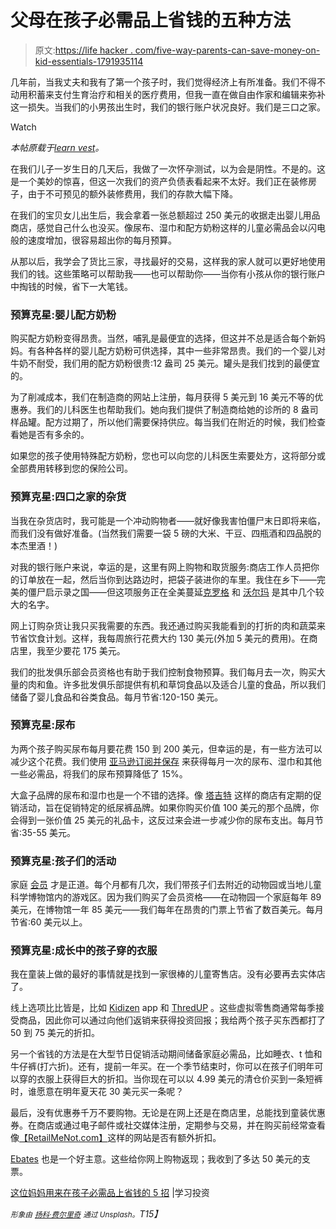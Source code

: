 # 父母在孩子必需品上省钱的五种方法

> 原文:[https://life hacker . com/five-way-parents-can-save-money-on-kid-essentials-1791935114](https://lifehacker.com/five-ways-parents-can-save-money-on-kid-essentials-1791935114)

几年前，当我丈夫和我有了第一个孩子时，我们觉得经济上有所准备。我们不得不动用积蓄来支付生育治疗和相关的医疗费用，但我一直在做自由作家和编辑来弥补这一损失。当我们的小男孩出生时，我们的银行账户状况良好。我们是三口之家。

Watch

*本帖原载于*[*learn vest*](https://www.learnvest.com/2017/02/5-tricks-this-mom-uses-to-save-money-on-diapers-formula-clothes-and-more/)*。*

在我们儿子一岁生日的几天后，我做了一次怀孕测试，以为会是阴性。不是的。这是一个美妙的惊喜，但这一次我们的资产负债表看起来不太好。我们正在装修房子，由于不可预见的额外装修费用，我们的存款大幅下降。

在我们的宝贝女儿出生后，我会拿着一张总额超过 250 美元的收据走出婴儿用品商店，感觉自己什么也没买。像尿布、湿巾和配方奶粉这样的儿童必需品会以闪电般的速度增加，很容易超出你的每月预算。

从那以后，我学会了货比三家，寻找最好的交易，这样我的家人就可以更好地使用我们的钱。这些策略可以帮助我——也可以帮助你——当你有小孩从你的银行账户中掏钱的时候，省下一大笔钱。

### 预算克星:婴儿配方奶粉

购买配方奶粉变得昂贵。当然，哺乳是最便宜的选择，但这并不总是适合每个新妈妈。有各种各样的婴儿配方奶粉可供选择，其中一些非常昂贵。我们的一个婴儿对牛奶不耐受，我们用的配方奶粉很贵:12 盎司 25 美元。罐头是我们找到的最便宜的。

为了削减成本，我们在制造商的网站上注册，每月获得 5 美元到 16 美元不等的优惠券。我们的儿科医生也帮助我们。她向我们提供了制造商给她的诊所的 8 盎司样品罐。配方过期了，所以他们需要保持供应。每当我们在附近的时候，我们检查看她是否有多余的。

如果您的孩子使用特殊配方奶粉，您也可以向您的儿科医生索要处方，这将部分或全部费用转移到您的保险公司。

### 预算克星:四口之家的杂货

当我在杂货店时，我可能是一个冲动购物者——就好像我害怕僵尸末日即将来临，而我们没有做好准备。(当然我们需要一袋 5 磅的大米、干豆、四瓶酒和四品脱的本杰里酒！)

对我的银行账户来说，幸运的是，这里有网上购物和取货服务:商店工作人员把你的订单放在一起，然后当你到达路边时，把袋子装进你的车里。我住在乡下——完美的僵尸启示录之国——但这项服务正在全美蔓延[克罗格](https://www.kroger.com/onlineshopping/signin?redirectUrl=https%3A%2F%2Fwww.kroger.com%2Fstorecatalog%2Fservlet%2FOnlineShoppingStoreSetup) 和 [沃尔玛](http://grocery.walmart.com/usd-estore/m/home/anonymouslanding.jsp) 是其中几个较大的名字。

网上订购杂货让我只买我需要的东西。我还通过购买我能看到的打折的肉和蔬菜来节省饮食计划。这样，我每周旅行花费大约 130 美元(外加 5 美元的费用)。在商店里，我至少要花 175 美元。

我们的批发俱乐部会员资格也有助于我们控制食物预算。我们每月去一次，购买大量的肉和鱼。许多批发俱乐部提供有机和草饲食品以及适合儿童的食品，所以我们储备了婴儿食品和谷类食品。每月节省:120-150 美元。

### **预算克星:尿布**

为两个孩子购买尿布每月要花费 150 到 200 美元，但幸运的是，有一些方法可以减少这个花费。我们使用 [亚马逊订阅并保存](https://www.amazon.com/b?asc_campaign=InlineText&asc_refurl=https://lifehacker.com/five-ways-parents-can-save-money-on-kid-essentials-1791935114&asc_source=&node=5856181011&tag=kinjalifehackerlink-20) 来获得每月一次的尿布、湿巾和其他一些必需品，将我们的尿布预算降低了 15%。

大盒子品牌的尿布和湿巾也是一个不错的选择。像 [塔吉特](http://www.target.com/) 这样的商店有定期的促销活动，旨在促销特定的纸尿裤品牌。如果你购买价值 100 美元的那个品牌，你会得到一张价值 25 美元的礼品卡，这反过来会进一步减少你的尿布支出。每月节省:35-55 美元。

### **预算克星:孩子们的活动**

家庭 [会员](https://www.learnvest.com/2016/01/class-pass-movie-pass-and-other-money-saving-bargains/) 才是正道。每个月都有几次，我们带孩子们去附近的动物园或当地儿童科学博物馆内的游戏区。因为我们购买了会员资格——在动物园一个家庭每年 89 美元，在博物馆一年 85 美元——我们每年在昂贵的门票上节省了数百美元。每月节省:60 美元以上。

### 预算克星:成长中的孩子穿的衣服

我在童装上做的最好的事情就是找到一家很棒的儿童寄售店。没有必要再去实体店了。

线上选项比比皆是，比如 [Kidizen](https://www.kidizen.com/) app 和 [ThredUP](https://www.thredup.com/) 。这些虚拟零售商通常每季接受商品，因此你可以通过向他们返销来获得投资回报；我给两个孩子买东西都打了 50 到 75 美元的折扣。

另一个省钱的方法是在大型节日促销活动期间储备家庭必需品，比如睡衣、t 恤和牛仔裤(打六折)。还有，提前一年买。在一个季节结束时，你可以在孩子们明年可以穿的衣服上获得巨大的折扣。当你现在可以以 4.99 美元的清仓价买到一条短裤时，谁愿意在明年夏天花 30 美元买一条呢？

最后，没有优惠券千万不要购物。无论是在网上还是在商店里，总能找到童装优惠券。在商店或通过电子邮件或社交媒体注册，定期参与交易，并在购买前经常查看像[【RetailMeNot.com】](https://www.retailmenot.com/)这样的网站是否有额外折扣。

[Ebates](https://www.ebates.com/) 也是一个好主意。这些给你网上购物返现；我收到了多达 50 美元的支票。

[这位妈妈用来在孩子必需品上省钱的 5 招](https://www.learnvest.com/2017/02/5-tricks-this-mom-uses-to-save-money-on-diapers-formula-clothes-and-more/) |学习投资

*<small>形象由</small>* [*<small>扬科·费尔里奇</small>*](https://unsplash.com/photos/B0AOKkybaKM) *<small>通过 Unsplash。</small>T15】*